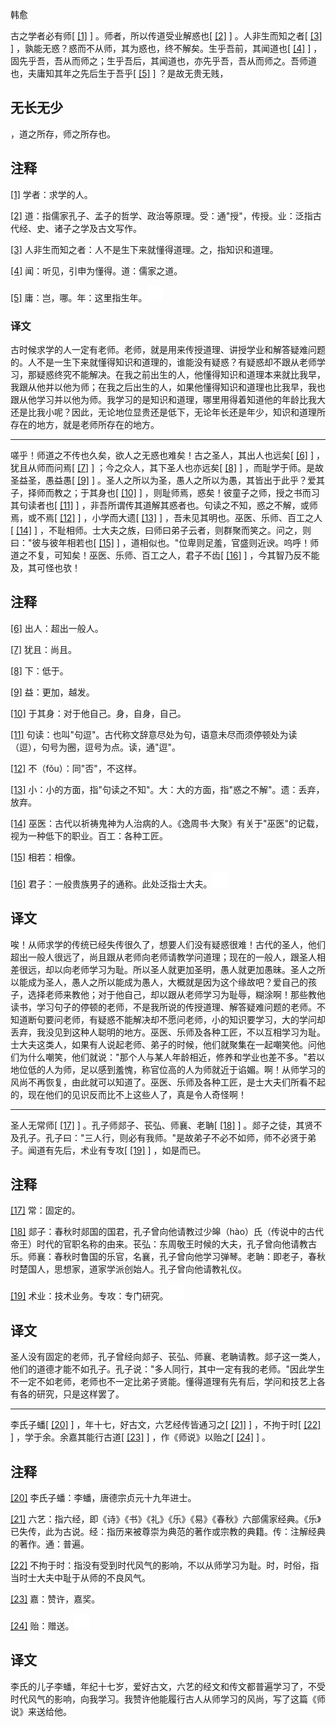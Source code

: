 
韩愈

古之学者必有师[
[\[1\]](#note_1)
] 。师者，所以传道受业解惑也[
[\[2\]](#note_2)
] 。人非生而知之者[
[\[3\]](#note_3)
]
，孰能无惑？惑而不从师，其为惑也，终不解矣。生乎吾前，其闻道也[
[\[4\]](#note_4)
]
，固先乎吾，吾从而师之；生乎吾后，其闻道也，亦先乎吾，吾从而师之。吾师道也，夫庸知其年之先后生于吾乎[
[\[5\]](#note_5)
] ？是故无贵无贱，

## 无长无少
，道之所存，师之所存也。

## 注释 

[\[1\]](#noteBack_1)
学者：求学的人。

[\[2\]](#noteBack_2)
道：指儒家孔子、孟子的哲学、政治等原理。受：通"授"，传授。业：泛指古代经、史、诸子之学及古文写作。

[\[3\]](#noteBack_3)
人非生而知之者：人不是生下来就懂得道理。之，指知识和道理。

[\[4\]](#noteBack_4)
闻：听见，引申为懂得。道：儒家之道。

[\[5\]](#noteBack_5)
庸：岂，哪。年：这里指生年。![ft](media/Image00002.jpg)

### 译文 

古时候求学的人一定有老师。老师，就是用来传授道理、讲授学业和解答疑难问题的。人不是一生下来就懂得知识和道理的，谁能没有疑惑？有疑惑却不跟从老师学习，那疑惑终究不能解决。在我之前出生的人，他懂得知识和道理本来就比我早，我跟从他并以他为师；在我之后出生的人，如果他懂得知识和道理也比我早，我也跟从他学习并以他为师。我学习的是知识和道理，哪里用得着知道他的年龄比我大还是比我小呢？因此，无论地位显贵还是低下，无论年长还是年少，知识和道理所存在的地方，就是老师所存在的地方。

------------------------------------------------------------------------

嗟乎！师道之不传也久矣，欲人之无惑也难矣！古之圣人，其出人也远矣[
[\[6\]](#note_6)
] ，犹且从师而问焉[
[\[7\]](#note_7)
] ；今之众人，其下圣人也亦远矣[
[\[8\]](#note_8)
] ，而耻学于师。是故圣益圣，愚益愚[
[\[9\]](#note_9)
]
。圣人之所以为圣，愚人之所以为愚，其皆出于此乎？爱其子，择师而教之；于其身也[
[\[10\]](#note_10)
] ，则耻师焉，惑矣！彼童子之师，授之书而习其句读者也[
[\[11\]](#note_11)
]
，非吾所谓传其道解其惑者也。句读之不知，惑之不解，或师焉，或不焉[
[\[12\]](#note_12)
] ，小学而大遗[
[\[13\]](#note_13)
] ，吾未见其明也。巫医、乐师、百工之人[
[\[14\]](#note_14)
]
，不耻相师。士大夫之族，曰师曰弟子云者，则群聚而笑之。问之，则曰："彼与彼年相若也[
[\[15\]](#note_15)
]
，道相似也。"位卑则足羞，官盛则近谀。呜呼！师道之不复，可知矣！巫医、乐师、百工之人，君子不齿[
[\[16\]](#note_16)
] ，今其智乃反不能及，其可怪也欤！

## 注释 

[\[6\]](#noteBack_6)
出人：超出一般人。

[\[7\]](#noteBack_7) 犹且：尚且。

[\[8\]](#noteBack_8) 下：低于。

[\[9\]](#noteBack_9)
益：更加，越发。

[\[10\]](#noteBack_10)
于其身：对于他自己。身，自身，自己。

[\[11\]](#noteBack_11)
句读：也叫"句逗"。古代称文辞意尽处为句，语意未尽而须停顿处为读（逗），句号为圈，逗号为点。读，通"逗"。

[\[12\]](#noteBack_12)
不（fǒu）：同"否"，不这样。

[\[13\]](#noteBack_13)
小：小的方面，指"句读之不知"。大：大的方面，指"惑之不解"。遗：丢弃，放弃。

[\[14\]](#noteBack_14)
巫医：古代以祈祷鬼神为人治病的人。《逸周书·大聚》有关于"巫医"的记载，视为一种低下的职业。百工：各种工匠。

[\[15\]](#noteBack_15)
相若：相像。

[\[16\]](#noteBack_16)
君子：一般贵族男子的通称。此处泛指士大夫。![ft](media/Image00002.jpg)

## 译文 

唉！从师求学的传统已经失传很久了，想要人们没有疑惑很难！古代的圣人，他们超出一般人很远了，尚且跟从老师向老师请教学问道理；现在的一般人，跟圣人相差很远，却以向老师学习为耻。所以圣人就更加圣明，愚人就更加愚昧。圣人之所以能成为圣人，愚人之所以能成为愚人，大概就是因为这个缘故吧？爱自己的孩子，选择老师来教他；对于他自己，却以跟从老师学习为耻辱，糊涂啊！那些教他读书，学习句子的停顿的老师，不是我所说的传授道理、解答疑难问题的老师。不知道断句要问老师，有疑惑不能解决却不愿问老师，小的知识要学习，大的学问却丢弃，我没见到这种人聪明的地方。巫医、乐师及各种工匠，不以互相学习为耻。士大夫这类人，如果有人说起老师、弟子的时候，他们就聚集在一起嘲笑他。问他们为什么嘲笑，他们就说："那个人与某人年龄相近，修养和学业也差不多。"若以地位低的人为师，足以感到羞愧，称官位高的人为师就近于谄媚。啊！从师学习的风尚不再恢复，由此就可以知道了。巫医、乐师及各种工匠，是士大夫们所看不起的，现在他们的见识反而比不上这些人了，真是令人奇怪啊！

------------------------------------------------------------------------

圣人无常师[
[\[17\]](#note_17)
] 。孔子师郯子、苌弘、师襄、老聃[
[\[18\]](#note_18)
]
。郯子之徒，其贤不及孔子。孔子曰："三人行，则必有我师。"是故弟子不必不如师，师不必贤于弟子。闻道有先后，术业有专攻[
[\[19\]](#note_19)
] ，如是而已。

## 注释 

[\[17\]](#noteBack_17)
常：固定的。

[\[18\]](#noteBack_18)
郯子：春秋时郯国的国君，孔子曾向他请教过少皞（hào）氏（传说中的古代帝王）时代的官职名称的由来。苌弘：东周敬王时候的大夫，孔子曾向他请教古乐。师襄：春秋时鲁国的乐官，名襄，孔子曾向他学习弹琴。老聃：即老子，春秋时楚国人，思想家，道家学派创始人。孔子曾向他请教礼仪。

[\[19\]](#noteBack_19)
术业：技术业务。专攻：专门研究。![ft](media/Image00002.jpg)

## 译文 

圣人没有固定的老师，孔子曾经向郯子、苌弘、师襄、老聃请教。郯子这一类人，他们的道德才能不如孔子。孔子说："多人同行，其中一定有我的老师。"因此学生不一定不如老师，老师也不一定比弟子贤能。懂得道理有先有后，学问和技艺上各有各的研究，只是这样罢了。

------------------------------------------------------------------------

李氏子蟠[ [\[20\]](#note_20)
] ，年十七，好古文，六艺经传皆通习之[
[\[21\]](#note_21)
] ，不拘于时[
[\[22\]](#note_22)
] ，学于余。余嘉其能行古道[
[\[23\]](#note_23)
] ，作《师说》以贻之[
[\[24\]](#note_24)
] 。

## 注释 

[\[20\]](#noteBack_20)
李氏子蟠：李蟠，唐德宗贞元十九年进士。

[\[21\]](#noteBack_21)
六艺：指六经，即《诗》《书》《礼》《乐》《易》《春秋》六部儒家经典。《乐》已失传，此为古说。经：指历来被尊崇为典范的著作或宗教的典籍。传：注解经典的著作。通：普遍。

[\[22\]](#noteBack_22)
不拘于时：指没有受到时代风气的影响，不以从师学习为耻。时，时俗，指当时士大夫中耻于从师的不良风气。

[\[23\]](#noteBack_23)
嘉：赞许，嘉奖。

[\[24\]](#noteBack_24)
贻：赠送。![ft](media/Image00002.jpg)

## 译文 

李氏的儿子李蟠，年纪十七岁，爱好古文，六艺的经文和传文都普遍学习了，不受时代风气的影响，向我学习。我赞许他能履行古人从师学习的风尚，写了这篇《师说》来送给他。

